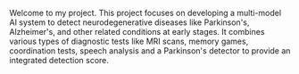 Welcome to my project.
This project focuses on developing a multi-model AI system to detect neurodegenerative diseases like Parkinson's, Alzheimer's, and other related conditions at early stages.
It combines various types of diagnostic tests like MRI scans, memory games, coordination tests, speech analysis and a Parkinson's detector to provide an integrated detection score.

